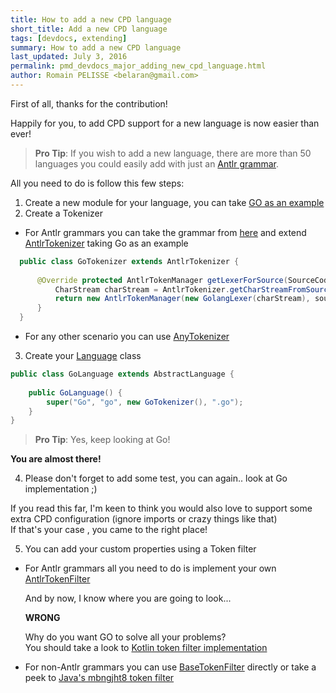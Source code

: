 ```yaml
---
title: How to add a new CPD language
short_title: Add a new CPD language
tags: [devdocs, extending]
summary: How to add a new CPD language
last_updated: July 3, 2016
permalink: pmd_devdocs_major_adding_new_cpd_language.html
author: Romain PELISSE <belaran@gmail.com>
---
```


First of all, thanks for the contribution!     
    
Happily for you, to add CPD support for a new language is now easier than ever!     
> **Pro Tip**: If you wish to add a new language, there are more than 50 languages you could easily add with just an [Antlr grammar](https://github.com/antlr/grammars-v4).    


 All you need to do is follow this few steps:
     
1. Create a new module for your language, you can take [GO as an example](https://github.com/pmd/pmd/tree/master/pmd-go)    
2. Create a Tokenizer
	
- For Antlr grammars you can take the grammar from [here](https://github.com/antlr/grammars-v4)  and extend [AntlrTokenizer](https://github.com/pmd/pmd/blob/master/pmd-core/src/main/java/net/sourceforge/pmd/cpd/AntlrTokenizer.java)  taking Go as an example
  
	
```java 
  public class GoTokenizer extends AntlrTokenizer {    
    
      @Override protected AntlrTokenManager getLexerForSource(SourceCode sourceCode) {   
          CharStream charStream = AntlrTokenizer.getCharStreamFromSourceCode(sourceCode);   
          return new AntlrTokenManager(new GolangLexer(charStream), sourceCode.getFileName());   
      }
  }
```

	
- For any other scenario you can use [AnyTokenizer](https://github.com/pmd/pmd/blob/master/pmd-core/src/main/java/net/sourceforge/pmd/cpd/AnyTokenizer.java)

3. Create your [Language](https://github.com/pmd/pmd/blob/master/pmd-core/src/main/java/net/sourceforge/pmd/cpd/AbstractLanguage.java) class     
```java 
public class GoLanguage extends AbstractLanguage {    
    
    public GoLanguage() {   
        super("Go", "go", new GoTokenizer(), ".go");   
    }  
} 
``` 


> **Pro Tip**: Yes, keep looking at Go! 

 **You are almost there!**    
    
4. Please don't forget to add some test, you can again.. look at Go implementation ;)    
  
If you read this far, I'm keen to think you would also love to support some extra CPD configuration (ignore imports or crazy things like that)    
If that's your case , you came to the right place! 

5. You can add your custom properties using a Token filter 

- For Antlr grammars all you need to do is implement your own [AntlrTokenFilter](https://github.com/pmd/pmd/blob/master/pmd-core/src/main/java/net/sourceforge/pmd/cpd/token/AntlrTokenFilter.java)

    And by now, I know where you are going to look...    
    
  **WRONG**  
  
  Why do you want GO to solve all your problems?     
  You should take a look to [Kotlin token filter implementation](https://github.com/pmd/pmd/blob/master/pmd-kotlin/src/main/java/net/sourceforge/pmd/cpd/KotlinTokenizer.java)

- For non-Antlr grammars you can use [BaseTokenFilter](https://github.com/pmd/pmd/blob/master/pmd-core/src/main/java/net/sourceforge/pmd/cpd/token/internal/BaseTokenFilter.java) directly or take a peek to [Java's mbngjht8 token filter](https://github.com/pmd/pmd/blob/91e3f699f5b741b4cbc9b0cf07da91211c7a20b6/pmd-java/src/main/java/net/sourceforge/pmd/cpd/JavaTokenizer.java)  
